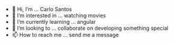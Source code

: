 - 👋 Hi, I’m ... Carlo Santos
- 👀 I’m interested in ... watching movies
- 🌱 I’m currently learning ... angular
- 💞️ I’m looking to ... collaborate on developing something special
- 📫 How to reach me ... send me a message

<!---
carlokinetic/carlokinetic is a ✨ special ✨ repository because its `README.md` (this file) appears on your GitHub profile.
You can click the Preview link to take a look at your changes.
--->
